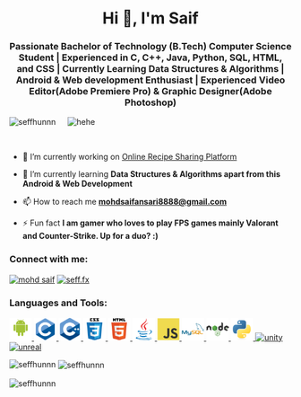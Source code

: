 
<h1 align="center">Hi 👋, I'm Saif</h1>
<h3 align="center">Passionate Bachelor of Technology (B.Tech) Computer Science Student | Experienced in C, C++, Java, Python, SQL, HTML, and CSS | Currently Learning Data Structures & Algorithms | Android & Web development Enthusiast | Experienced Video Editor(Adobe Premiere Pro) & Graphic Designer(Adobe Photoshop)</h3>

<img align="right" alt="hehe" width="400" src="https://imgs.search.brave.com/3vAIlBHv3qSL2_mgml1gDqazBay_ShIdUemm1BVZjZA/rs:fit:860:0:0:0/g:ce/aHR0cHM6Ly9tZWRp/YTEuZ2lwaHkuY29t/L21lZGlhL0hnbGd4/N2h2Mk5ZY0FOTDA3/Ti8yMDAuZ2lmP2Np/ZD03OTBiNzYxMTAw/YThzYmdidTVobGl5/a2s2aWQ3M2Mzbmd0/d3lwaGJ5eTM1emFn/czMmZXA9djFfZ2lm/c19zZWFyY2gmcmlk/PTIwMC5naWYmY3Q9/Zw.gif">

<p align="left"> <img src="https://komarev.com/ghpvc/?username=seffhunnn&label=Profile%20views&color=0e75b6&style=flat" alt="seffhunnn" /> </p>

<p align="left"> <a href="https://twitter.com/" target="blank"><img src="https://img.shields.io/twitter/follow/?logo=twitter&style=for-the-badge" alt="" /></a> </p>

- 🔭 I’m currently working on [Online Recipe Sharing Platform](https://github.com/seffhunnn/Online-Recipe-Sharing-Platform)

- 🌱 I’m currently learning **Data Structures & Algorithms apart from this Android & Web Development**

- 📫 How to reach me **mohdsaifansari8888@gmail.com**

- ⚡ Fun fact **I am gamer who loves to play FPS games mainly Valorant and Counter-Strike. Up for a duo? :)**

<h3 align="left">Connect with me:</h3>
<p align="left">
<a href="https://linkedin.com/in/mohd saif" target="blank"><img align="center" src="https://raw.githubusercontent.com/rahuldkjain/github-profile-readme-generator/master/src/images/icons/Social/linked-in-alt.svg" alt="mohd saif" height="30" width="40" /></a>
<a href="https://instagram.com/seff.fx" target="blank"><img align="center" src="https://raw.githubusercontent.com/rahuldkjain/github-profile-readme-generator/master/src/images/icons/Social/instagram.svg" alt="seff.fx" height="30" width="40" /></a>
</p>

<h3 align="left">Languages and Tools:</h3>
<p align="left"> <a href="https://developer.android.com" target="_blank" rel="noreferrer"> <img src="https://raw.githubusercontent.com/devicons/devicon/master/icons/android/android-original-wordmark.svg" alt="android" width="40" height="40"/> </a> <a href="https://www.cprogramming.com/" target="_blank" rel="noreferrer"> <img src="https://raw.githubusercontent.com/devicons/devicon/master/icons/c/c-original.svg" alt="c" width="40" height="40"/> </a> <a href="https://www.w3schools.com/cpp/" target="_blank" rel="noreferrer"> <img src="https://raw.githubusercontent.com/devicons/devicon/master/icons/cplusplus/cplusplus-original.svg" alt="cplusplus" width="40" height="40"/> </a> <a href="https://www.w3schools.com/css/" target="_blank" rel="noreferrer"> <img src="https://raw.githubusercontent.com/devicons/devicon/master/icons/css3/css3-original-wordmark.svg" alt="css3" width="40" height="40"/> </a> <a href="https://www.w3.org/html/" target="_blank" rel="noreferrer"> <img src="https://raw.githubusercontent.com/devicons/devicon/master/icons/html5/html5-original-wordmark.svg" alt="html5" width="40" height="40"/> </a> <a href="https://www.java.com" target="_blank" rel="noreferrer"> <img src="https://raw.githubusercontent.com/devicons/devicon/master/icons/java/java-original.svg" alt="java" width="40" height="40"/> </a> <a href="https://developer.mozilla.org/en-US/docs/Web/JavaScript" target="_blank" rel="noreferrer"> <img src="https://raw.githubusercontent.com/devicons/devicon/master/icons/javascript/javascript-original.svg" alt="javascript" width="40" height="40"/> </a> <a href="https://www.mysql.com/" target="_blank" rel="noreferrer"> <img src="https://raw.githubusercontent.com/devicons/devicon/master/icons/mysql/mysql-original-wordmark.svg" alt="mysql" width="40" height="40"/> </a> <a href="https://nodejs.org" target="_blank" rel="noreferrer"> <img src="https://raw.githubusercontent.com/devicons/devicon/master/icons/nodejs/nodejs-original-wordmark.svg" alt="nodejs" width="40" height="40"/> </a> <a href="https://www.python.org" target="_blank" rel="noreferrer"> <img src="https://raw.githubusercontent.com/devicons/devicon/master/icons/python/python-original.svg" alt="python" width="40" height="40"/> </a> <a href="https://unity.com/" target="_blank" rel="noreferrer"> <img src="https://www.vectorlogo.zone/logos/unity3d/unity3d-icon.svg" alt="unity" width="40" height="40"/> </a> <a href="https://unrealengine.com/" target="_blank" rel="noreferrer"> <img src="https://raw.githubusercontent.com/kenangundogan/fontisto/036b7eca71aab1bef8e6a0518f7329f13ed62f6b/icons/svg/brand/unreal-engine.svg" alt="unreal" width="40" height="40"/> </a> </p>

<p><img align="left" src="https://github-readme-stats.vercel.app/api/top-langs?username=seffhunnn&show_icons=true&locale=en&layout=compact" alt="seffhunnn" /></p>

<p>&nbsp;<img align="center" src="https://github-readme-stats.vercel.app/api?username=seffhunnn&show_icons=true&locale=en" alt="seffhunnn" /></p>

<p><img align="center" src="https://github-readme-streak-stats.herokuapp.com/?user=seffhunnn&" alt="seffhunnn" /></p>
